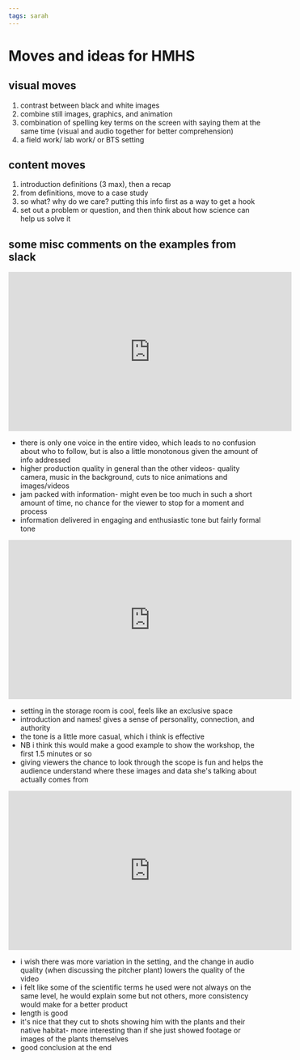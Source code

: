 ```yaml
---
tags: sarah
---
```

# Moves and ideas for HMHS
## visual moves
1. contrast between black and white images 
2. combine still images, graphics, and animation
3. combination of spelling key terms on the screen with saying them at the same time (visual and audio together for better comprehension)
4. a field work/ lab work/ or BTS setting 

## content moves
1. introduction definitions (3 max), then a recap
2. from definitions, move to a case study 
3. so what? why do we care? putting this info first as a way to get a hook 
4. set out a problem or question, and then think about how science can help us solve it 

## some misc comments on the examples from slack 
<iframe width="560" height="315" src="https://www.youtube.com/embed/i3o72xseBC8" title="YouTube video player" frameborder="0" allow="accelerometer; autoplay; clipboard-write; encrypted-media; gyroscope; picture-in-picture; web-share" allowfullscreen></iframe>

*  there is only one voice in the entire video, which leads to no confusion about who to follow, but is also a little monotonous given the amount of info addressed 
*  higher production quality in general than the other videos- quality camera, music in the background, cuts to nice animations and images/videos
*  jam packed with information- might even be too much in such a short amount of time, no chance for the viewer to stop for a moment and process
*  information delivered in engaging and enthusiastic tone but fairly formal tone


<iframe width="560" height="315" src="https://www.youtube.com/embed/-PdUs787qA4" title="YouTube video player" frameborder="0" allow="accelerometer; autoplay; clipboard-write; encrypted-media; gyroscope; picture-in-picture; web-share" allowfullscreen></iframe>

* setting in the storage room is cool, feels like an exclusive space
* introduction and names! gives a sense of personality, connection, and authority 
* the tone is a little more casual, which i think is effective 
* NB i think this would make a good example to show the workshop, the first 1.5 minutes or so 
* giving viewers the chance to look through the scope is fun and helps the audience understand where these images and data she's talking about actually comes from

<iframe width="560" height="315" src="https://www.youtube.com/embed/69JjhxvjJc4" title="YouTube video player" frameborder="0" allow="accelerometer; autoplay; clipboard-write; encrypted-media; gyroscope; picture-in-picture; web-share" allowfullscreen></iframe>

* i wish there was more variation in the setting, and the change in audio quality (when discussing the pitcher plant) lowers the quality of the video 
* i felt like some of the scientific terms he used were not always on the same level, he would explain some but not others, more consistency would make for a better product
* length is good
* it's nice that they cut to shots showing him with the plants and their native habitat- more interesting than if she just showed footage or images of the plants themselves
* good conclusion at the end   